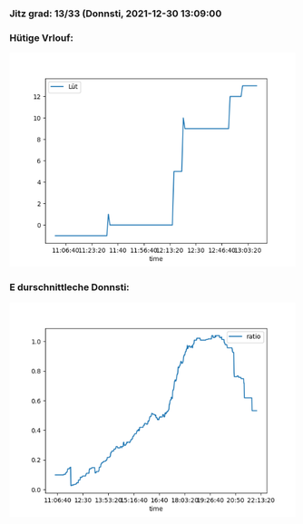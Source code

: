 ### Jitz grad: 13/33 (Donnsti, 2021-12-30 13:09:00

### Hütige Vrlouf:
![Graph](Today.png)

### E durschnittleche Donnsti:
![Graph](Donnsti.png)